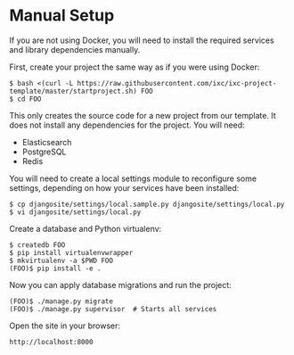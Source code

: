 # Manual Setup

If you are not using Docker, you will need to install the required services and
library dependencies manually.

First, create your project the same way as if you were using Docker:

    $ bash <(curl -L https://raw.githubusercontent.com/ixc/ixc-project-template/master/startproject.sh) FOO
    $ cd FOO

This only creates the source code for a new project from our template. It does
not install any dependencies for the project. You will need:

  * Elasticsearch
  * PostgreSQL
  * Redis

You will need to create a local settings module to reconfigure some settings,
depending on how your services have been installed:

    $ cp djangosite/settings/local.sample.py djangosite/settings/local.py
    $ vi djangosite/settings/local.py

Create a database and Python virtualenv:

    $ createdb FOO
    $ pip install virtualenvwrapper
    $ mkvirtualenv -a $PWD FOO
    (FOO)$ pip install -e .

Now you can apply database migrations and run the project:

    (FOO)$ ./manage.py migrate
    (FOO)$ ./manage.py supervisor  # Starts all services

Open the site in your browser:

    http://localhost:8000
